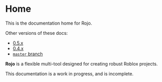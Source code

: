# Home
This is the documentation home for Rojo.

Other versions of these docs:

* [0.5.x](https://lpghatguy.github.io/rojo/0.5.x)
* [0.4.x](https://lpghatguy.github.io/rojo/0.4.x)
* [`master` branch](https://lpghatguy.github.io/rojo/master)

**Rojo** is a flexible multi-tool designed for creating robust Roblox projects.

This documentation is a work in progress, and is incomplete.